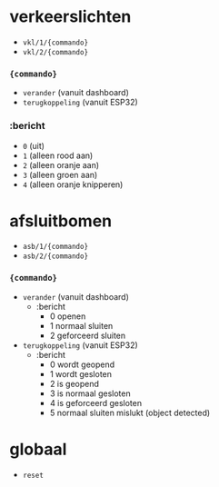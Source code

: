 # verkeerslichten

- `vkl/1/{commando}`
- `vkl/2/{commando}`

### `{commando}`

- `verander` (vanuit dashboard)
- `terugkoppeling` (vanuit ESP32)

### :bericht

- `0` (uit)
- `1` (alleen rood aan)
- `2` (alleen oranje aan)
- `3` (alleen groen aan)
- `4` (alleen oranje knipperen)

# afsluitbomen

- `asb/1/{commando}`
- `asb/2/{commando}`

### `{commando}`

- `verander` (vanuit dashboard)
  - :bericht
    - 0 openen
    - 1 normaal sluiten
    - 2 geforceerd sluiten
- `terugkoppeling` (vanuit ESP32)
  - :bericht
    - 0 wordt geopend
    - 1 wordt gesloten
    - 2 is geopend
    - 3 is normaal gesloten
    - 4 is geforceerd gesloten
    - 5 normaal sluiten mislukt (object detected)

# globaal

- `reset`
